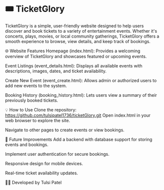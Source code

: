 <h1>🎟️ TicketGlory </h1>
TicketGlory is a simple, user-friendly website designed to help users discover and book tickets to a variety of entertainment events. Whether it's concerts, plays, movies, or local community gatherings, TicketGlory offers a smooth experience to browse, view details, and keep track of bookings.

🌐 Website Features
Homepage (index.html):
Provides a welcoming overview of TicketGlory and showcases featured or upcoming events.

Event Listings (event_details.html):
Displays all available events with descriptions, images, dates, and ticket availability.

Create New Event (event_create.html):
Allows admin or authorized users to add new events to the system.

Booking History (booking_history.html):
Lets users view a summary of their previously booked tickets.


💡 How to Use
Clone the repository: https://github.com/tulsipatel1736/ticketGlory.git
Open index.html in your web browser to explore the site.

Navigate to other pages to create events or view bookings.

🚀 Future Improvements
Add a backend with database support for storing events and bookings.

Implement user authentication for secure bookings.

Responsive design for mobile devices.

Real-time ticket availability updates.

👩‍💻 Developed by
Tulsi Patel
